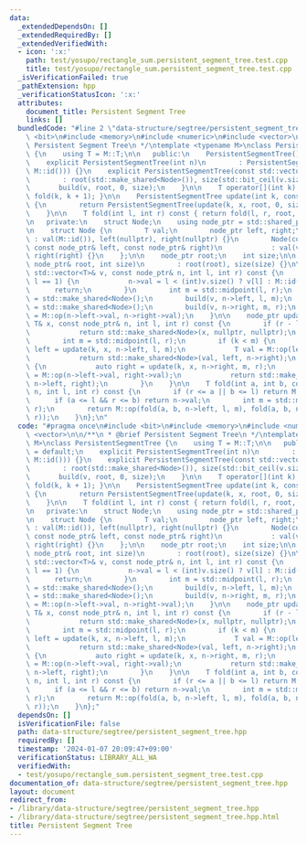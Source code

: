```yaml
---
data:
  _extendedDependsOn: []
  _extendedRequiredBy: []
  _extendedVerifiedWith:
  - icon: ':x:'
    path: test/yosupo/rectangle_sum.persistent_segment_tree.test.cpp
    title: test/yosupo/rectangle_sum.persistent_segment_tree.test.cpp
  _isVerificationFailed: true
  _pathExtension: hpp
  _verificationStatusIcon: ':x:'
  attributes:
    document_title: Persistent Segment Tree
    links: []
  bundledCode: "#line 2 \"data-structure/segtree/persistent_segment_tree.hpp\"\n#include\
    \ <bit>\n#include <memory>\n#include <numeric>\n#include <vector>\n\n/**\n * @brief\
    \ Persistent Segment Tree\n */\ntemplate <typename M>\nclass PersistentSegmentTree\
    \ {\n    using T = M::T;\n\n   public:\n    PersistentSegmentTree() = default;\n\
    \    explicit PersistentSegmentTree(int n)\n        : PersistentSegmentTree(std::vector<T>(n,\
    \ M::id())) {}\n    explicit PersistentSegmentTree(const std::vector<T>& v)\n\
    \        : root(std::make_shared<Node>()), size(std::bit_ceil(v.size())) {\n \
    \       build(v, root, 0, size);\n    }\n\n    T operator[](int k) const { return\
    \ fold(k, k + 1); }\n\n    PersistentSegmentTree update(int k, const T& x) const\
    \ {\n        return PersistentSegmentTree(update(k, x, root, 0, size), size);\n\
    \    }\n\n    T fold(int l, int r) const { return fold(l, r, root, 0, size); }\n\
    \n   private:\n    struct Node;\n    using node_ptr = std::shared_ptr<Node>;\n\
    \n    struct Node {\n        T val;\n        node_ptr left, right;\n        Node()\
    \ : val(M::id()), left(nullptr), right(nullptr) {}\n        Node(const T& val,\
    \ const node_ptr& left, const node_ptr& right)\n            : val(val), left(left),\
    \ right(right) {}\n    };\n\n    node_ptr root;\n    int size;\n\n    PersistentSegmentTree(const\
    \ node_ptr& root, int size)\n        : root(root), size(size) {}\n\n    void build(const\
    \ std::vector<T>& v, const node_ptr& n, int l, int r) const {\n        if (r -\
    \ l == 1) {\n            n->val = l < (int)v.size() ? v[l] : M::id();\n      \
    \      return;\n        }\n        int m = std::midpoint(l, r);\n        n->left\
    \ = std::make_shared<Node>();\n        build(v, n->left, l, m);\n        n->right\
    \ = std::make_shared<Node>();\n        build(v, n->right, m, r);\n        n->val\
    \ = M::op(n->left->val, n->right->val);\n    }\n\n    node_ptr update(int k, const\
    \ T& x, const node_ptr& n, int l, int r) const {\n        if (r - l == 1) {\n\
    \            return std::make_shared<Node>(x, nullptr, nullptr);\n        }\n\
    \        int m = std::midpoint(l, r);\n        if (k < m) {\n            auto\
    \ left = update(k, x, n->left, l, m);\n            T val = M::op(left->val, n->right->val);\n\
    \            return std::make_shared<Node>(val, left, n->right);\n        } else\
    \ {\n            auto right = update(k, x, n->right, m, r);\n            T val\
    \ = M::op(n->left->val, right->val);\n            return std::make_shared<Node>(val,\
    \ n->left, right);\n        }\n    }\n\n    T fold(int a, int b, const node_ptr&\
    \ n, int l, int r) const {\n        if (r <= a || b <= l) return M::id();\n  \
    \      if (a <= l && r <= b) return n->val;\n        int m = std::midpoint(l,\
    \ r);\n        return M::op(fold(a, b, n->left, l, m), fold(a, b, n->right, m,\
    \ r));\n    }\n};\n"
  code: "#pragma once\n#include <bit>\n#include <memory>\n#include <numeric>\n#include\
    \ <vector>\n\n/**\n * @brief Persistent Segment Tree\n */\ntemplate <typename\
    \ M>\nclass PersistentSegmentTree {\n    using T = M::T;\n\n   public:\n    PersistentSegmentTree()\
    \ = default;\n    explicit PersistentSegmentTree(int n)\n        : PersistentSegmentTree(std::vector<T>(n,\
    \ M::id())) {}\n    explicit PersistentSegmentTree(const std::vector<T>& v)\n\
    \        : root(std::make_shared<Node>()), size(std::bit_ceil(v.size())) {\n \
    \       build(v, root, 0, size);\n    }\n\n    T operator[](int k) const { return\
    \ fold(k, k + 1); }\n\n    PersistentSegmentTree update(int k, const T& x) const\
    \ {\n        return PersistentSegmentTree(update(k, x, root, 0, size), size);\n\
    \    }\n\n    T fold(int l, int r) const { return fold(l, r, root, 0, size); }\n\
    \n   private:\n    struct Node;\n    using node_ptr = std::shared_ptr<Node>;\n\
    \n    struct Node {\n        T val;\n        node_ptr left, right;\n        Node()\
    \ : val(M::id()), left(nullptr), right(nullptr) {}\n        Node(const T& val,\
    \ const node_ptr& left, const node_ptr& right)\n            : val(val), left(left),\
    \ right(right) {}\n    };\n\n    node_ptr root;\n    int size;\n\n    PersistentSegmentTree(const\
    \ node_ptr& root, int size)\n        : root(root), size(size) {}\n\n    void build(const\
    \ std::vector<T>& v, const node_ptr& n, int l, int r) const {\n        if (r -\
    \ l == 1) {\n            n->val = l < (int)v.size() ? v[l] : M::id();\n      \
    \      return;\n        }\n        int m = std::midpoint(l, r);\n        n->left\
    \ = std::make_shared<Node>();\n        build(v, n->left, l, m);\n        n->right\
    \ = std::make_shared<Node>();\n        build(v, n->right, m, r);\n        n->val\
    \ = M::op(n->left->val, n->right->val);\n    }\n\n    node_ptr update(int k, const\
    \ T& x, const node_ptr& n, int l, int r) const {\n        if (r - l == 1) {\n\
    \            return std::make_shared<Node>(x, nullptr, nullptr);\n        }\n\
    \        int m = std::midpoint(l, r);\n        if (k < m) {\n            auto\
    \ left = update(k, x, n->left, l, m);\n            T val = M::op(left->val, n->right->val);\n\
    \            return std::make_shared<Node>(val, left, n->right);\n        } else\
    \ {\n            auto right = update(k, x, n->right, m, r);\n            T val\
    \ = M::op(n->left->val, right->val);\n            return std::make_shared<Node>(val,\
    \ n->left, right);\n        }\n    }\n\n    T fold(int a, int b, const node_ptr&\
    \ n, int l, int r) const {\n        if (r <= a || b <= l) return M::id();\n  \
    \      if (a <= l && r <= b) return n->val;\n        int m = std::midpoint(l,\
    \ r);\n        return M::op(fold(a, b, n->left, l, m), fold(a, b, n->right, m,\
    \ r));\n    }\n};"
  dependsOn: []
  isVerificationFile: false
  path: data-structure/segtree/persistent_segment_tree.hpp
  requiredBy: []
  timestamp: '2024-01-07 20:09:47+09:00'
  verificationStatus: LIBRARY_ALL_WA
  verifiedWith:
  - test/yosupo/rectangle_sum.persistent_segment_tree.test.cpp
documentation_of: data-structure/segtree/persistent_segment_tree.hpp
layout: document
redirect_from:
- /library/data-structure/segtree/persistent_segment_tree.hpp
- /library/data-structure/segtree/persistent_segment_tree.hpp.html
title: Persistent Segment Tree
---
```


